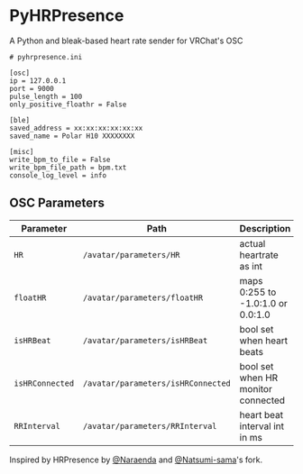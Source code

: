 # PyHRPresence
A Python and bleak-based heart rate sender for VRChat's OSC

```
# pyhrpresence.ini

[osc]
ip = 127.0.0.1
port = 9000
pulse_length = 100
only_positive_floathr = False

[ble]
saved_address = xx:xx:xx:xx:xx:xx
saved_name = Polar H10 XXXXXXXX

[misc]
write_bpm_to_file = False
write_bpm_file_path = bpm.txt
console_log_level = info

```

## OSC Parameters

| Parameter       | Path                               | Description                        |
|-----------------|------------------------------------|------------------------------------|
| `HR`            | `/avatar/parameters/HR`            | actual heartrate as int            |
| `floatHR`       | `/avatar/parameters/floatHR`       | maps 0:255 to -1.0:1.0 or 0.0:1.0    |
| `isHRBeat`      | `/avatar/parameters/isHRBeat`      | bool set when heart beats          |
| `isHRConnected` | `/avatar/parameters/isHRConnected` | bool set when HR monitor connected |
| `RRInterval`    | `/avatar/parameters/RRInterval`    | heart beat interval int in ms      |

Inspired by HRPresence by [@Naraenda](https://github.com/Naraenda) and [@Natsumi-sama](https://github.com/Natsumi-sama)'s fork.